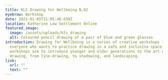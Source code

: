 ```yaml
---
title: KLS Drawing for Wellbeing N.02
eyebrow: Workshop
date: 2021-01-05T21:05:40.630Z
location: Katherine Low Settlement Online
featured_image:
  image: /assets/uploads/kls_drawing
  alt: Coloured pencil drawing of a pair of blue and green glasses
introduction: Drawing for Wellbeing is a series of creative workshops for
  everyone who wants to practice drawing in a safe and inclusive space. The
  workshops aim to introduce younger and older generations to the art of
  drawing, from line-drawing, to shadowing, and landscaping.
link:
  url: ""
  text: ""
---
```

